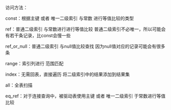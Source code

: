 访问方法：

const：根据主键 或者 唯一二级索引 与常数 进行等值比较的类型

ref：普通二级索引 与常数进行进行等值比较
普通二级索引不必唯一，所以可能会有若干条记录，比const会慢一些

ref_or_null：普通二级索引 与null值比较查找
因为null值对应的记录可能会有很多条

range：索引列进行 范围匹配

index：无需回表，直接遍历 将二级索引中的结果添加到结果集

all：全表扫描

eq_ref：对于连接查询中，被驱动表使用主键 或者 唯一二级索引 于常数进行等值比较